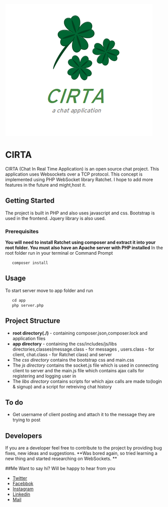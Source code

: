 ![CIRTA](https://github.com/asadadams/CIRTA/blob/master/logo.png)

# CIRTA 
CIRTA (Chat In Real Time Application) is an open source chat project. This application uses Websockets over a TCP protocol. This concept is implemented using PHP WebSocket library Ratchet. I hope to add more features in the future and might,host it.

## Getting Started

The project is built in PHP and also uses javascript and css. Bootstrap is used in the frontend. Jquery library is also used. 

### Prerequisites
**You will need to install Ratchet using composer and extract it into your root folder. You must also have an Apache server with PHP installed** In the root folder run in your terminal or Command Prompt

```
   composer install 

```

## Usage
To start server move to app folder and run 

```
   cd app
   php server.php

```

## Project Structure
 * **root directory(./)** - containing composer.json,composer.lock and application files
 * **app directory** - containing the css/includes/js/libs directories,classes(message.class - for messages , users.class - for client, chat.class - for Ratchet class) and server
 *  The *css directory* contains the bootstrap css and main.css
 *  The *js directory* contains the socket.js file which is used in connecting client to server and the main.js file which contains ajax calls for registering and logging user in
 *  The *libs directory* contains scripts for which ajax calls are made to(login & signup) and a script for retreiving chat history

## To do
* Get username of client posting and attach it to the message they are trying to post


## Developers
If you are a developer feel free to contribute to the project by providing bug fixes, new ideas and suggestions. 
**Was bored again, so tried learning a new thing and started researching on WebSockets. **

##Me
Want to say hi? Will be happy to hear from you
* [Twitter](http:///www.twitter.com/asadadams)
* [Facebbok](http://www.facebook.com/asad.adams)
* [Instagram](http://www.instagram.com/asadadams)
* [Linkedin](http://www.linkedin.com/in/asad-adams-7548a4104/)
* [Mail](clarkpeace.adams@gmail.com)